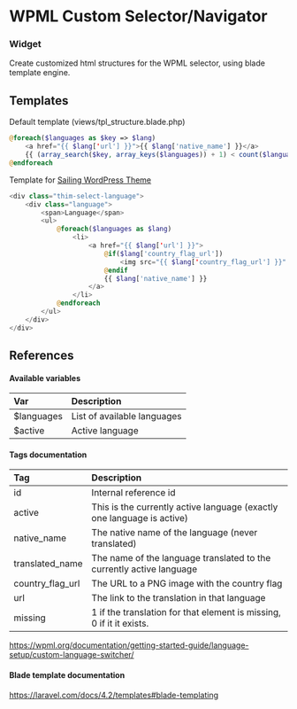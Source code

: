 # WPML Custom Selector/Navigator
### Widget


Create customized html structures for the WPML selector, using blade template engine.

Templates
------------

Default template (views/tpl_structure.blade.php)
```php
@foreach($languages as $key => $lang)
    <a href="{{ $lang['url'] }}">{{ $lang['native_name'] }}</a>
    {{ (array_search($key, array_keys($languages)) + 1) < count($languages) ? '|' : null }}
@endforeach
```


Template for [Sailing WordPress Theme](http://demo.thimpress.com/?item=sailing)
```php
<div class="thim-select-language">
    <div class="language">
        <span>Language</span>
        <ul>
            @foreach($languages as $lang)
                <li>
                    <a href="{{ $lang['url'] }}">
                        @if($lang['country_flag_url'])
                            <img src="{{ $lang['country_flag_url'] }}" alt="{{ $lang['language_code'] }}" width="18" height="12" />
                        @endif
                        {{ $lang['native_name'] }}
                    </a>
                </li>
            @endforeach
        </ul>
    </div>
</div>
```


References
------------

#### Available variables
 Var        | Description
:-----------|:-----------------------------------------------------------------------
 $languages | List of available languages
 $active    | Active language 


#### Tags documentation

 Tag                | Description
:-------------------|:-----------------------------------------------------------------------
 id                 | Internal reference id
 active             | This is the currently active language (exactly one language is active)
 native_name        | The native name of the language (never translated)
 translated_name    | The name of the language translated to the currently active language
 country_flag_url   | The URL to a PNG image with the country flag
 url                | The link to the translation in that language
 missing            | 1 if the translation for that element is missing, 0 if it it exists.
 
 
https://wpml.org/documentation/getting-started-guide/language-setup/custom-language-switcher/

#### Blade template documentation
https://laravel.com/docs/4.2/templates#blade-templating
